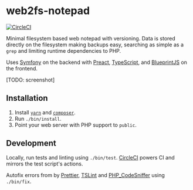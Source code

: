 web2fs-notepad
===============

[![CircleCI](https://circleci.com/gh/sushain97/web2fs-notepad.svg?style=svg&circle-token=42feed6af40ba8f31483d2249a20b855a3e7d776)](https://circleci.com/gh/sushain97/web2fs-notepad)

Minimal filesystem based web notepad with versioning. Data is stored directly
on the filesystem making backups easy, searching as simple as a `grep` and
limiting runtime dependencies to PHP.

Uses [Symfony][1] on the backend with [Preact][2], [TypeScript][3], and
[BlueprintJS][4] on the frontend.

[TODO: screenshot]

Installation
------------

1. Install [`yarn`][5] and [`composer`][6].
1. Run `./bin/install`.
1. Point your web server with PHP support to `public`.

Development
-----------

Locally, run tests and linting using `./bin/test`. [CircleCI][7] powers CI
and mirrors the test script's actions.

Autofix errors from by [Prettier][8], [TSLint][9] and [PHP_CodeSniffer][10]
using `./bin/fix`.

[1]: https://symfony.com/
[2]: https://preactjs.com/
[3]: http://typescriptlang.org/
[4]: https://blueprintjs.com/
[5]: https://yarnpkg.com/
[6]: https://getcomposer.org/
[7]: https://circleci.com/
[8]: https://prettier.io/
[9]: https://palantir.github.io/tslint/
[10]: http://pear.php.net/package/PHP_CodeSniffer

